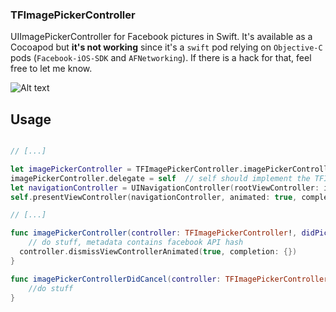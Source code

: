 ### TFImagePickerController


UIImagePickerController for Facebook pictures in Swift. It's available as a Cocoapod but **it's not working**
since it's a `swift` pod relying on `Objective-C` pods (`Facebook-iOS-SDK` and `AFNetworking`). If there is a hack for that,
feel free to let me know.

![Alt text](https://dl.dropboxusercontent.com/u/6543817/record-TFImagePickerController.gif)

## Usage

````swift

// [...]

let imagePickerController = TFImagePickerController.imagePickerController()
imagePickerController.delegate = self  // self should implement the TFImagePickerControllerDelegate protocol
let navigationController = UINavigationController(rootViewController: imagePickerController)
self.presentViewController(navigationController, animated: true, completion: {})

// [...]

func imagePickerController(controller: TFImagePickerController!, didPickImage image: UIImage, withMetadata metadata: [String:AnyObject]) {
	// do stuff, metadata contains facebook API hash
  controller.dismissViewControllerAnimated(true, completion: {})
}

func imagePickerControllerDidCancel(controller: TFImagePickerController!) {
	//do stuff
}

````
